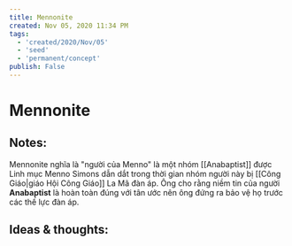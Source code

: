 ```yaml
---
title: Mennonite
created: Nov 05, 2020 11:34 PM
tags:
  - 'created/2020/Nov/05'
  - 'seed'
  - 'permanent/concept'
publish: False
---
```

# Mennonite

## Notes:

Mennonite nghĩa là "người của Menno" là một nhóm [[Anabaptist]] được Linh mục Menno Simons dẫn dắt trong thời gian nhóm người này bị [[Công Giáo|giáo Hội Công Giáo]] La Mã đàn áp. Ông cho rằng niềm tin của người **Anabaptist** là hoàn toàn đúng với tân ước nên ông đứng ra bảo vệ họ trước các thế lực đàn áp.

## Ideas & thoughts:
